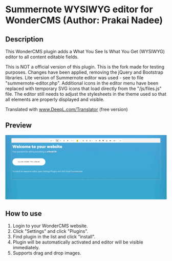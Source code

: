 # Summernote WYSIWYG editor for WonderCMS (Author: Prakai Nadee)

## Description
This WonderCMS plugin adds a What You See Is What You Get (WYSIWYG) editor to all content editable fields.

This is NOT a official version of this plugin. This is the fork made for testing purposes. 
Changes have been applied, removing the jQuery and Bootstrap libraries. Lite version of Summernote editor was used - see to file "summernote-editor.php". Additional icons in the editor menu have been replaced with temporary SVG icons that load directly from the "/js/files.js" file. The editor still needs to adjust the stylesheets in the theme used so that all elements are properly displayed and visible.

Translated with www.DeepL.com/Translator (free version)

## Preview
![Plugin preview](/preview.jpg)

## How to use
1. Login to your WonderCMS website.
2. Click "Settings" and click "Plugins".
3. Find plugin in the list and click "install".
4. Plugin will be automatically activated and editor will be visible immediately.
5. Supports drag and drop images.
